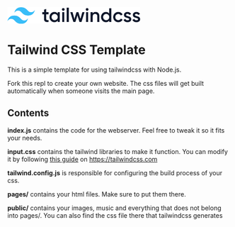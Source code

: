  <img src="public/tailwindlogo.png" width="300">
 
# Tailwind CSS Template



This is a simple template for using tailwindcss with Node.js.

Fork this repl to create your own website.
The css files will get built automatically when someone visits the main page.



## Contents
**index.js**
contains the code for the webserver. Feel free to tweak it so it fits your needs.

**input.css**
contains the tailwind libraries to make it function. You can modify it by following [this guide](https://tailwindcss.com/docs/adding-custom-styles#using-css-and-layer) on https://tailwindcss.com

**tailwind.config.js**
is responsible for configuring the build process of your css.

**pages/**
contains your html files. Make sure to put them there.

**public/**
contains your images, music and everything that does not belong into pages/. You can also find the css file there that tailwindcss generates